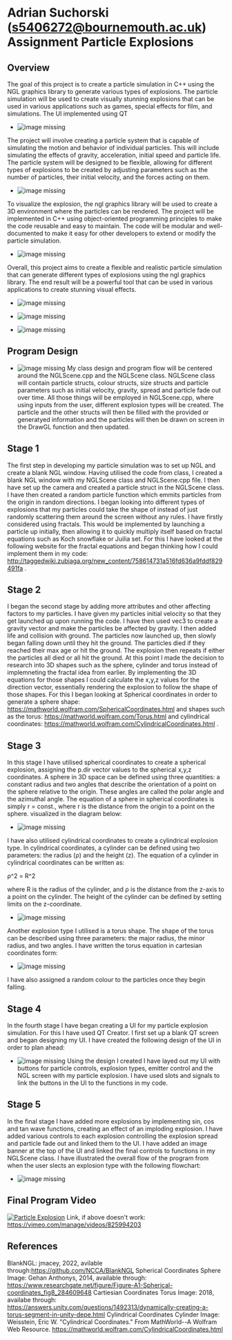 # Adrian Suchorski (s5406272@bournemouth.ac.uk) Assignment Particle Explosions

## Overview
The goal of this project is to create a particle simulation in C++ using the NGL graphics library to generate various types of explosions. The particle simulation will be used to create visually stunning explosions that can be used in various applications such as games, special effects for film, and simulations. The UI implemented using QT

+ ![image missing](images/UI_Banner.png)
  
The project will involve creating a particle system that is capable of simulating the motion and behavior of individual particles. This will include simulating the effects of gravity, acceleration, initial speed and particle life. The particle system will be designed to be flexible, allowing for different types of explosions to be created by adjusting parameters such as the number of particles, their initial velocity, and the forces acting on them.

+ ![image missing](images/ParticleUI_1.png)
  
To visualize the explosion, the ngl graphics library will be used to create a 3D environment where the particles can be rendered. The project will be implemented in C++ using object-oriented programming principles to make the code reusable and easy to maintain. The code will be modular and well-documented to make it easy for other developers to extend or modify the particle simulation.

+ ![image missing](images/ParticleUI_2.png)

Overall, this project aims to create a flexible and realistic particle simulation that can generate different types of explosions using the ngl graphics library. The end result will be a powerful tool that can be used in various applications to create stunning visual effects.

+ ![image missing](images/ParticleUI_3.png)
  
+ ![image missing](images/ParticleUI_4.png)
  
+ ![image missing](images/ParticleUI_5.png)

## Program Design

+ ![image missing](images/Program_Flow.png)
My class design and program flow will be centered around the NGLScene.cpp and the NGLScene class. NGLScene class will contain particle structs, colour structs, size structs and particle parameters such as initial velocity, gravity, spread and particle fade out over time. All those things will be employed in NGLScene.cpp, where using inputs from the user, different explosion types will be created. The particle and the other structs will then be filled with the provided or generatyed information and the particles will then be drawn on screen in the DrawGL function and then updated.

## Stage 1

The first step in developing my particle simulation was to set up NGL and create a blank NGL window. Having utilised the code from class, I created a blank NGL window with my NGLScene class and NGLScene.cpp file. I then have set up the camera and created a particle struct in the NGLScene class. I have then created a random particle function which emmits particles from the origin in random directions. I began looking into different types of explosions that my particles could take the shape of instead of just randomly scattering them around the screen without any rules. I have firstly considered using fractals. This would be implemented by launching a particle up initially, then allowing it to quickly multiply itself based on fractal equations such as Koch snowflake or Juilia set. For this I have looked at the following website for the fractal equations and began thinking how I could implement them in my code: http://taggedwiki.zubiaga.org/new_content/758614731a516fd636a9fddf829491fa .

## Stage 2

I began the second stage by adding more attributes and other affecting factors to my particles. I have given my particles initial velocity so that they get launched up upon running the code. I have then used vec3 to create a gravity vector and make the particles be affected by gravity. I then added life and collision with ground. The particles now launched up, then slowly began falling down until they hit the ground. The particles died if they reached their max age or hit the ground. The explosion then repeats if either the particles all died or all hit the ground. At this point I made the decision to research into 3D shapes such as the sphere, cylinder and torus instead of implemneting the fractal idea from earlier. By implementing the 3D equations for those shapes I could calculate the x,y,z values for the direction vector, essentially rendering the explosion to follow the shape of those shapes. For this I began looking at Spherical coordinates in order to generate a sphere shape: https://mathworld.wolfram.com/SphericalCoordinates.html
and shapes such as the torus: https://mathworld.wolfram.com/Torus.html and cylindrical coordinates: https://mathworld.wolfram.com/CylindricalCoordinates.html . 

## Stage 3

In this stage I have utilised spherical coordinates to create a spherical explosion, assigning the p.dir vector values to the spherical x,y,z coordinates. A sphere in 3D space can be defined using three quantities: a constant radius and two angles that describe the orientation of a point on the sphere relative to the origin. These angles are called the polar angle and the azimuthal angle. The equation of a sphere in spherical coordinates is simply r = const., where r is the distance from the origin to a point on the sphere. visualized in the diagram below:
+ ![image missing](images/Spherical_Coords.png)

I have also utilised cylindrical coordinates to create a cylindrical explosion type. In cylindrical coordinates, a cylinder can be defined using two parameters: the radius (ρ) and the height (z). The equation of a cylinder in cylindrical coordinates can be written as:

ρ^2 = R^2

where R is the radius of the cylinder, and ρ is the distance from the z-axis to a point on the cylinder. The height of the cylinder can be defined by setting limits on the z-coordinate.
+ ![image missing](images/Cylindrical_Coordinates.png)

Another explosion type I utilised is a torus shape. The shape of the torus can be described using three parameters: the major radius, the minor radius, and two angles. I have written the torus equation in cartesian coordinates form:
+ ![image missing](images/Torus_coordinates.png)

I have also assigned a random colour to the particles once they begin falling.

## Stage 4

In the fourth stage I have began creating a UI for my particle explosion simulation. For this I have used QT Creator. I first set up a blank QT screen and began designing my UI. I have created the following design of the UI in order to plan ahead:
+ ![image missing](images/UI_Design.png)
Using the design I created I have layed out my UI with buttons for particle controls, explosion types, emitter control and the NGL screen with my particle explosion. I have used slots and signals to link the buttons in the UI to the functions in my code. 

## Stage 5

In the final stage I have added more explosions by implementing sin, cos and tan wave functions, creating an effect of an imploding explosion. I have added various controls to each explosion controlling the explosion spread and particle fade out and linked them to the UI. I have added an image banner at the top of the UI and linked the final controls to functions in my NGLScene class. I have illustrated the overall flow of the program from when the user slects an explosion type with the following flowchart:
+ ![image missing](images/Explosion_Flow_Design.png)

## Final Program Video

[![Particle Explosion](https://i.vimeocdn.com/video/825994203.jpg)](https://vimeo.com/manage/videos/825994203)
Link, if above doesn't work: https://vimeo.com/manage/videos/825994203

## References
BlankNGL: jmacey, 2022, avilable through:https://github.com/NCCA/BlankNGL
Spherical Coordinates Sphere Image: Gehan Anthonys, 2014, available through: https://www.researchgate.net/figure/Figure-A1-Spherical-coordinates_fig8_284609648
Cartiesian Coordinates Torus Image: 2018, availabe through: https://answers.unity.com/questions/1492313/dynamically-creating-a-torus-segment-in-unity-depe.html
Cylindrical Coordinates Cylinder Image: Weisstein, Eric W. "Cylindrical Coordinates." From MathWorld--A Wolfram Web Resource. https://mathworld.wolfram.com/CylindricalCoordinates.html 
